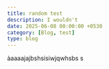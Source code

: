 ```yaml
---
title: random test
description: I wouldn't 
date: 2025-06-08 00:00:00 +0530
category: [Blog, test]
type: blog
---
```




àaaaajajbshsisiwjqwhsbs s
